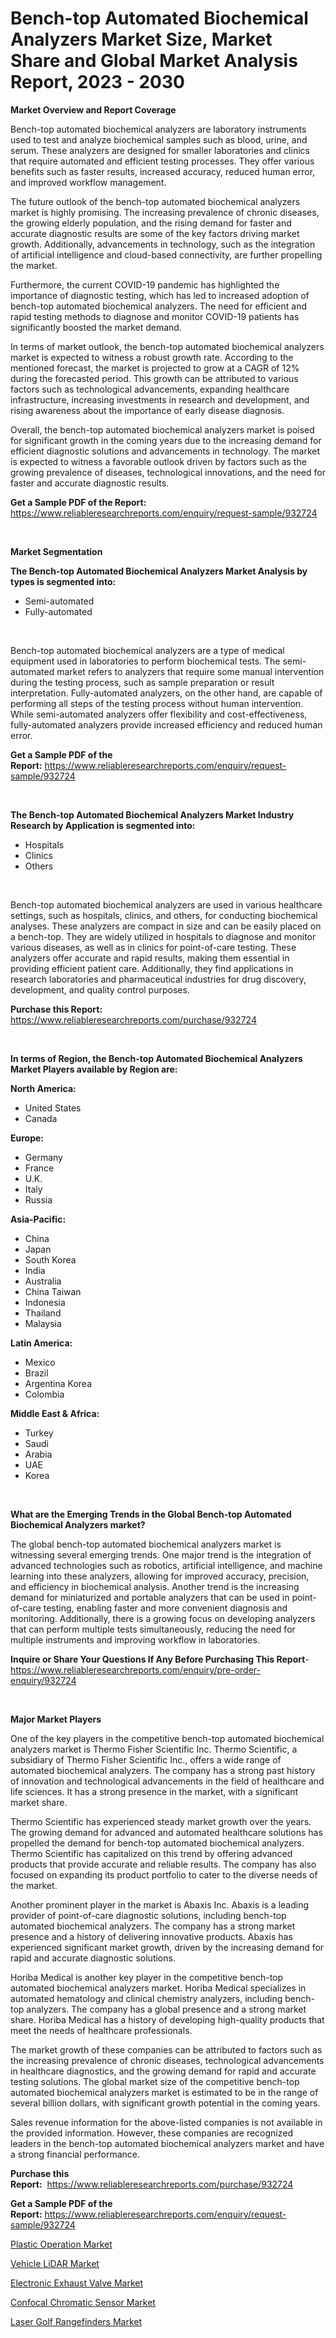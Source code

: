 <p><h1>Bench-top Automated Biochemical Analyzers Market Size, Market Share and Global Market Analysis Report, 2023 - 2030</h1></p><p><strong>Market Overview and Report Coverage</strong></p>
<p><p>Bench-top automated biochemical analyzers are laboratory instruments used to test and analyze biochemical samples such as blood, urine, and serum. These analyzers are designed for smaller laboratories and clinics that require automated and efficient testing processes. They offer various benefits such as faster results, increased accuracy, reduced human error, and improved workflow management.</p><p>The future outlook of the bench-top automated biochemical analyzers market is highly promising. The increasing prevalence of chronic diseases, the growing elderly population, and the rising demand for faster and accurate diagnostic results are some of the key factors driving market growth. Additionally, advancements in technology, such as the integration of artificial intelligence and cloud-based connectivity, are further propelling the market.</p><p>Furthermore, the current COVID-19 pandemic has highlighted the importance of diagnostic testing, which has led to increased adoption of bench-top automated biochemical analyzers. The need for efficient and rapid testing methods to diagnose and monitor COVID-19 patients has significantly boosted the market demand.</p><p>In terms of market outlook, the bench-top automated biochemical analyzers market is expected to witness a robust growth rate. According to the mentioned forecast, the market is projected to grow at a CAGR of 12% during the forecasted period. This growth can be attributed to various factors such as technological advancements, expanding healthcare infrastructure, increasing investments in research and development, and rising awareness about the importance of early disease diagnosis.</p><p>Overall, the bench-top automated biochemical analyzers market is poised for significant growth in the coming years due to the increasing demand for efficient diagnostic solutions and advancements in technology. The market is expected to witness a favorable outlook driven by factors such as the growing prevalence of diseases, technological innovations, and the need for faster and accurate diagnostic results.</p></p>
<p><strong>Get a Sample PDF of the Report:</strong> <a href="https://www.reliableresearchreports.com/enquiry/request-sample/932724">https://www.reliableresearchreports.com/enquiry/request-sample/932724</a></p>
<p>&nbsp;</p>
<p><strong>Market Segmentation</strong></p>
<p><strong>The Bench-top Automated Biochemical Analyzers Market Analysis by types is segmented into:</strong></p>
<p><ul><li>Semi-automated</li><li>Fully-automated</li></ul></p>
<p>&nbsp;</p>
<p><p>Bench-top automated biochemical analyzers are a type of medical equipment used in laboratories to perform biochemical tests. The semi-automated market refers to analyzers that require some manual intervention during the testing process, such as sample preparation or result interpretation. Fully-automated analyzers, on the other hand, are capable of performing all steps of the testing process without human intervention. While semi-automated analyzers offer flexibility and cost-effectiveness, fully-automated analyzers provide increased efficiency and reduced human error.</p></p>
<p><strong>Get a Sample PDF of the Report:</strong>&nbsp;<a href="https://www.reliableresearchreports.com/enquiry/request-sample/932724">https://www.reliableresearchreports.com/enquiry/request-sample/932724</a></p>
<p>&nbsp;</p>
<p><strong>The Bench-top Automated Biochemical Analyzers Market Industry Research by Application is segmented into:</strong></p>
<p><ul><li>Hospitals</li><li>Clinics</li><li>Others</li></ul></p>
<p>&nbsp;</p>
<p><p>Bench-top automated biochemical analyzers are used in various healthcare settings, such as hospitals, clinics, and others, for conducting biochemical analyses. These analyzers are compact in size and can be easily placed on a bench-top. They are widely utilized in hospitals to diagnose and monitor various diseases, as well as in clinics for point-of-care testing. These analyzers offer accurate and rapid results, making them essential in providing efficient patient care. Additionally, they find applications in research laboratories and pharmaceutical industries for drug discovery, development, and quality control purposes.</p></p>
<p><strong>Purchase this Report:</strong>&nbsp; <a href="https://www.reliableresearchreports.com/purchase/932724">https://www.reliableresearchreports.com/purchase/932724</a></p>
<p>&nbsp;</p>
<p><strong>In terms of Region, the Bench-top Automated Biochemical Analyzers Market Players available by Region are:</strong></p>
<p>
    <p> <strong> North America: </strong>
        <ul>
            <li>United States</li>
            <li>Canada</li>
        </ul>
        </p> 
    <p> <strong> Europe: </strong>
        <ul>
            <li>Germany</li>
            <li>France</li>
            <li>U.K.</li>
            <li>Italy</li>
            <li>Russia</li>
        </ul>
        </p> 
    <p> <strong> Asia-Pacific: </strong>
        <ul>
            <li>China</li>
            <li>Japan</li>
            <li>South Korea</li>
            <li>India</li>
            <li>Australia</li>
            <li>China Taiwan</li>
            <li>Indonesia</li>
            <li>Thailand</li>
            <li>Malaysia</li>
        </ul>
        </p> 
    <p> <strong> Latin America: </strong>
        <ul>
            <li>Mexico</li>
            <li>Brazil</li>
            <li>Argentina Korea</li>
            <li>Colombia</li>
        </ul>
        </p> 
    <p> <strong> Middle East & Africa: </strong>
        <ul>
            <li>Turkey</li>
            <li>Saudi</li>
            <li>Arabia</li>
            <li>UAE</li>
            <li>Korea</li>
        </ul>
    </p>
    </p>
<p>&nbsp;</p>
<p><strong>What are the Emerging Trends in the Global Bench-top Automated Biochemical Analyzers market?</strong></p>
<p><p>The global bench-top automated biochemical analyzers market is witnessing several emerging trends. One major trend is the integration of advanced technologies such as robotics, artificial intelligence, and machine learning into these analyzers, allowing for improved accuracy, precision, and efficiency in biochemical analysis. Another trend is the increasing demand for miniaturized and portable analyzers that can be used in point-of-care testing, enabling faster and more convenient diagnosis and monitoring. Additionally, there is a growing focus on developing analyzers that can perform multiple tests simultaneously, reducing the need for multiple instruments and improving workflow in laboratories.</p></p>
<p><strong>Inquire or Share Your Questions If Any Before Purchasing This Report</strong>- <a href="https://www.reliableresearchreports.com/enquiry/pre-order-enquiry/932724">https://www.reliableresearchreports.com/enquiry/pre-order-enquiry/932724</a></p>
<p>&nbsp;</p>
<p><strong>Major Market Players</strong></p>
<p><p>One of the key players in the competitive bench-top automated biochemical analyzers market is Thermo Fisher Scientific Inc. Thermo Scientific, a subsidiary of Thermo Fisher Scientific Inc., offers a wide range of automated biochemical analyzers. The company has a strong past history of innovation and technological advancements in the field of healthcare and life sciences. It has a strong presence in the market, with a significant market share.</p><p>Thermo Scientific has experienced steady market growth over the years. The growing demand for advanced and automated healthcare solutions has propelled the demand for bench-top automated biochemical analyzers. Thermo Scientific has capitalized on this trend by offering advanced products that provide accurate and reliable results. The company has also focused on expanding its product portfolio to cater to the diverse needs of the market.</p><p>Another prominent player in the market is Abaxis Inc. Abaxis is a leading provider of point-of-care diagnostic solutions, including bench-top automated biochemical analyzers. The company has a strong market presence and a history of delivering innovative products. Abaxis has experienced significant market growth, driven by the increasing demand for rapid and accurate diagnostic solutions.</p><p>Horiba Medical is another key player in the competitive bench-top automated biochemical analyzers market. Horiba Medical specializes in automated hematology and clinical chemistry analyzers, including bench-top analyzers. The company has a global presence and a strong market share. Horiba Medical has a history of developing high-quality products that meet the needs of healthcare professionals.</p><p>The market growth of these companies can be attributed to factors such as the increasing prevalence of chronic diseases, technological advancements in healthcare diagnostics, and the growing demand for rapid and accurate testing solutions. The global market size of the competitive bench-top automated biochemical analyzers market is estimated to be in the range of several billion dollars, with significant growth potential in the coming years.</p><p>Sales revenue information for the above-listed companies is not available in the provided information. However, these companies are recognized leaders in the bench-top automated biochemical analyzers market and have a strong financial performance.</p></p>
<p><strong>Purchase this Report:</strong>&nbsp;&nbsp;<a href="https://www.reliableresearchreports.com/purchase/932724">https://www.reliableresearchreports.com/purchase/932724</a></p>
<p></p>
<p><strong>Get a Sample PDF of the Report:</strong>&nbsp;<a href="https://www.reliableresearchreports.com/enquiry/request-sample/932724">https://www.reliableresearchreports.com/enquiry/request-sample/932724</a></p>
<p><p><a href="https://medium.com/@erickasauer/plastic-operation-market-size-growth-forecast-2023-2030-3f73ae57c19f">Plastic Operation Market</a></p><p><a href="https://www.linkedin.com/pulse/vehicle-lidar-market-insights-players-forecast-till-2030-60kue/">Vehicle LiDAR Market</a></p><p><a href="https://www.linkedin.com/pulse/electronic-exhaust-valve-market-research-report-provides-duvnc/">Electronic Exhaust Valve Market</a></p><p><a href="https://www.reportprime.com/confocal-chromatic-sensor-r1332">Confocal Chromatic Sensor Market</a></p><p><a href="https://www.reportprime.com/laser-golf-rangefinders-r1333">Laser Golf Rangefinders Market</a></p></p>